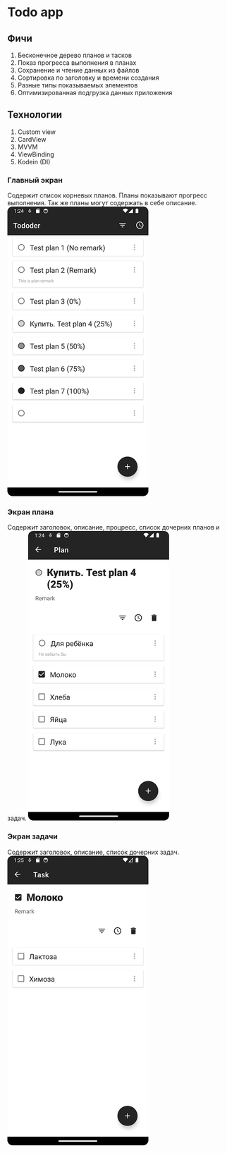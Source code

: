 # Todo app
## Фичи
1. Бесконечное дерево планов и тасков
2. Показ прогресса выполнения в планах
3. Сохранение и чтение данных из файлов
4. Сортировка по заголовку и времени создания
5. Разные типы показываемых элементов
6. Оптимизированная подгрузка данных приложения

## Технологии
1. Custom view
2. CardView
3. MVVM
4. ViewBinding
5. Kodein (DI)

### Главный экран
Содержит список корневых планов. Планы показывают прогресс выполнения. Так же планы могут содержать в себе описание.
![Главный экран](readme_pics/pics_main_screen.png)

### Экран плана
Содержит заголовок, описание, процресс, список дочерних планов и задач.
![Экран плана](readme_pics/pics_plan_screen.png)

### Экран задачи
Содержит заголовок, описание, список дочерних задач.
![Экран задачи](readme_pics/pics_task_screen.png)